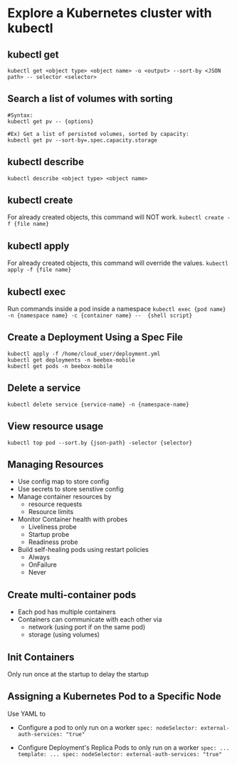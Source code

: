 # Explore a Kubernetes cluster with kubectl

## kubectl get
``kubectl get <object type> <object name> -o <output> --sort-by <JSON path> -- selector <selector>``

## Search a list of volumes with sorting
    #Syntax:
    kubectl get pv -- {options}

    #Ex) Get a list of persisted volumes, sorted by capacity:
    kubectl get pv --sort-by=.spec.capacity.storage

## kubectl describe
``kubectl describe <object type> <object name>``

## kubectl create
For already created objects, this command will NOT work.
     ``kubectl create -f {file name}``

## kubectl apply
For already created objects, this command will override the values.
     ``kubectl apply -f {file name}``

## kubectl exec
Run commands inside a pod inside a namespace
     ``kubectl exec {pod name} -n {namespace name} -c {container name} --  {shell script}``

## Create a Deployment Using a Spec File
    kubectl apply -f /home/cloud_user/deployment.yml
    kubectl get deployments -n beebox-mobile
    kubectl get pods -n beebox-mobile

## Delete a service
``
kubectl delete service {service-name} -n {namespace-name}
``

## View resource usage
``
kubectl top pod --sort.by {json-path} -selector {selector}
``

## Managing Resources
- Use config map to store config
- Use secrets to store senstive config
- Manage container resources by 
  - resource requests
  - Resource limits
- Monitor Container health with probes
  - Liveliness probe
  - Startup probe
  - Readiness probe
- Build self-healing pods using restart policies
  - Always
  - OnFailure
  - Never

## Create multi-container pods
- Each pod has multiple containers
- Containers can communicate with each other via
  - network (using port if on the same pod)
  - storage (using volumes)

## Init Containers
Only run once at the startup to delay the startup

## Assigning a Kubernetes Pod to a Specific Node
Use YAML to
- Configure a pod to only run on a worker
``
     spec:
          nodeSelector:
             external-auth-services: "true"
``

- Configure Deployment's Replica Pods to only run on a worker
``
     spec:
          ...
          template:
               ...
               spec:
                    nodeSelector:
                         external-auth-services: "true"
``

